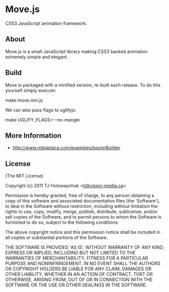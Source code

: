 
# Move.js

  CSS3 JavaScript animation framework.

## About

  Move.js is a small JavaScript library making CSS3 backed animation
  extremely simple and elegant.

## Build

 Move is packaged with a minified version, re-built each release. To do this yourself simply execute:

   make move.min.js

 We can also pass flags to uglifyjs:
 
   make UGLIFY_FLAGS=--no-mangle

## More Information

  - http://www.roblaplaca.com/examples/bezierBuilder

## License 

(The MIT License)

Copyright (c) 2011 TJ Holowaychuk &lt;tj@vision-media.ca&gt;

Permission is hereby granted, free of charge, to any person obtaining
a copy of this software and associated documentation files (the
'Software'), to deal in the Software without restriction, including
without limitation the rights to use, copy, modify, merge, publish,
distribute, sublicense, and/or sell copies of the Software, and to
permit persons to whom the Software is furnished to do so, subject to
the following conditions:

The above copyright notice and this permission notice shall be
included in all copies or substantial portions of the Software.

THE SOFTWARE IS PROVIDED 'AS IS', WITHOUT WARRANTY OF ANY KIND,
EXPRESS OR IMPLIED, INCLUDING BUT NOT LIMITED TO THE WARRANTIES OF
MERCHANTABILITY, FITNESS FOR A PARTICULAR PURPOSE AND NONINFRINGEMENT.
IN NO EVENT SHALL THE AUTHORS OR COPYRIGHT HOLDERS BE LIABLE FOR ANY
CLAIM, DAMAGES OR OTHER LIABILITY, WHETHER IN AN ACTION OF CONTRACT,
TORT OR OTHERWISE, ARISING FROM, OUT OF OR IN CONNECTION WITH THE
SOFTWARE OR THE USE OR OTHER DEALINGS IN THE SOFTWARE.